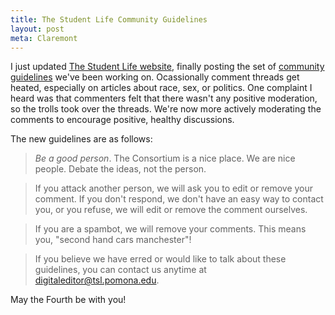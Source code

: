 ```yaml
---
title: The Student Life Community Guidelines
layout: post
meta: Claremont
---
```


I just updated [The Student Life website](http://tsl.pomona.edu), finally posting the set of [community guidelines](http://tsl.pomona.edu/pages/about#community-guidelines) we've been working on. Ocassionally comment threads get heated, especially on articles about race, sex, or politics. One complaint I heard was that commenters felt that there wasn't any positive moderation, so the trolls took over the threads. We're now more actively moderating the comments to encourage positive, healthy discussions.

The new guidelines are as follows:

> *Be a good person*. The Consortium is a nice place. We are nice people. Debate the ideas, not the person.

> If you attack another person, we will ask you to edit or remove your comment. If you don't respond, we don't have an easy way to contact you, or you refuse, we will edit or remove the comment ourselves.

> If you are a spambot, we will remove your comments. This means you, "second hand cars manchester"!

> If you believe we have erred or would like to talk about these guidelines, you can contact us anytime at [digitaleditor@tsl.pomona.edu](mailto:digitaleditor@tsl.pomona.edu).

May the Fourth be with you!
